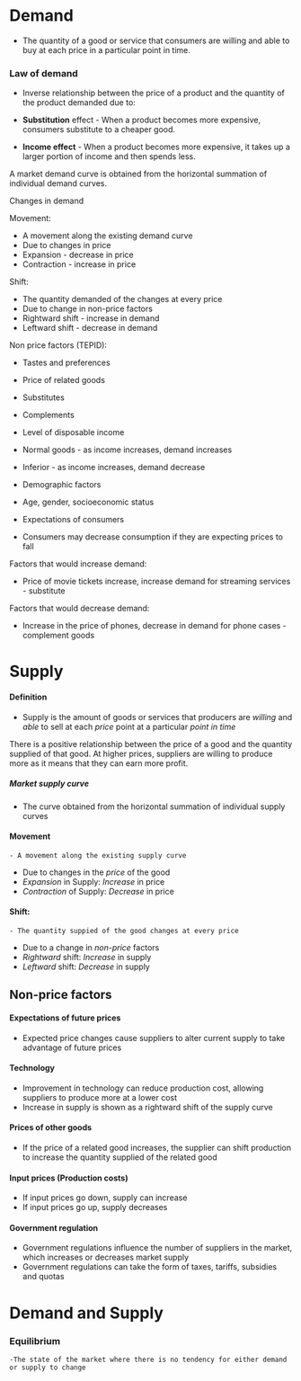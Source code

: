 # Demand

-   The quantity of a good or service that consumers are willing and able to buy at each price in a particular point in time.

### Law of demand

-   Inverse relationship between the price of a product and the quantity of the product demanded due to:

-   **Substitution** effect - When a product becomes more expensive, consumers substitute to a cheaper good.
-   **Income effect** - When a product becomes more expensive, it takes up a larger portion of income and then spends less.

A market demand curve is obtained from the horizontal summation of individual demand curves.

Changes in demand

Movement:

-   A movement along the existing demand curve
-   Due to changes in price
-   Expansion - decrease in price
-   Contraction - increase in price

Shift:

-   The quantity demanded of the changes at every price
-   Due to change in non-price factors
-   Rightward shift - increase in demand
-   Leftward shift - decrease in demand

Non price factors (TEPID):

-   Tastes and preferences
-   Price of related goods

-   Substitutes
-   Complements

-   Level of disposable income

-   Normal goods - as income increases, demand increases
-   Inferior - as income increases, demand decrease

-   Demographic factors

-   Age, gender, socioeconomic status

-   Expectations of consumers

-   Consumers may decrease consumption if they are expecting prices to fall

Factors that would increase demand:

-   Price of movie tickets increase, increase demand for streaming services - substitute

Factors that would decrease demand:

-   Increase in the price of phones, decrease in demand for phone cases - complement goods

# Supply

#### Definition
- Supply is the amount of goods or services that producers are *willing* and *able* to sell at each *price* point at a particular *point in time*

There is a positive relationship between the price of a good and the quantity supplied of that good.
At higher prices, suppliers are willing to produce more as it means that they can earn more profit.

##### Market supply curve
- The curve obtained from the horizontal summation of individual supply curves

#### Movement
	- A movement along the existing supply curve
- Due to changes in the *price* of the good
- *Expansion* in Supply: *Increase* in price
- *Contraction* of Supply: *Decrease* in price

#### Shift:
	- The quantity suppied of the good changes at every price
- Due to a change in *non-price* factors
- *Rightward* shift: *Increase* in supply
- *Leftward* shift: *Decrease* in supply

## Non-price factors

#### Expectations of future prices
- Expected price changes cause suppliers to alter current supply to take advantage of future prices

#### Technology
- Improvement in technology can reduce production cost, allowing suppliers to produce more at a lower cost
- Increase in supply is shown as a rightward shift of the supply curve

#### Prices of other goods
- If the price of a related good increases, the supplier can shift production to increase the quantity supplied of the related good

#### Input prices (Production costs)
- If input prices go down, supply can increase
- If input prices go up, supply decreases

#### Government regulation
- Government regulations influence the number of suppliers in the market, which increases or decreases market supply
- Government regulations can take the form of taxes, tariffs, subsidies and quotas


# Demand and Supply

### Equilibrium
	-The state of the market where there is no tendency for either demand or supply to change




























